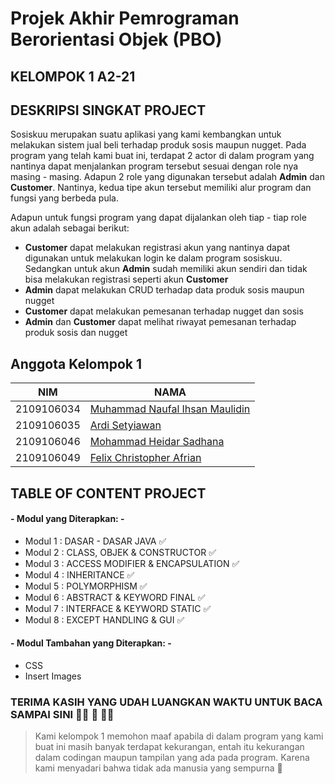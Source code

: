# Projek Akhir Pemrograman Berorientasi Objek (PBO)

## KELOMPOK 1 A2-21


## DESKRIPSI SINGKAT PROJECT
Sosiskuu merupakan suatu aplikasi yang kami kembangkan untuk melakukan sistem jual beli terhadap produk sosis maupun nugget. Pada program yang telah kami buat ini, terdapat 2 actor di dalam program yang nantinya dapat menjalankan program tersebut sesuai dengan role nya masing - masing. Adapun 2 role yang digunakan tersebut adalah **Admin** dan **Customer**. Nantinya, kedua tipe akun tersebut memiliki alur program dan fungsi yang berbeda pula.

Adapun untuk fungsi program yang dapat dijalankan oleh tiap - tiap role akun adalah sebagai berikut:
- **Customer** dapat melakukan registrasi akun yang nantinya dapat digunakan untuk melakukan login ke dalam program sosiskuu. Sedangkan untuk akun **Admin** sudah memiliki akun sendiri dan tidak bisa melakukan registrasi seperti akun **Customer**
- **Admin** dapat melakukan CRUD terhadap data produk sosis maupun nugget
- **Customer** dapat melakukan pemesanan terhadap nugget dan sosis
- **Admin** dan **Customer** dapat melihat riwayat pemesanan terhadap produk sosis dan nugget

## Anggota Kelompok 1
| NIM                 | NAMA                  |
|---------------------|-----------------------|
| 2109106034          | [Muhammad Naufal Ihsan Maulidin](https://github.com/nafxyy)      |
| 2109106035          | [Ardi Setyiawan](https://github.com/ArdiSetiw)      |
| 2109106046          | [Mohammad Heidar Sadhana](https://github.com/heidarsadhana)      |
| 2109106049          | [Felix Christopher Afrian](https://github.com/KustyBoo)      |



## TABLE OF CONTENT PROJECT
#### - Modul yang Diterapkan: -
- Modul 1 : DASAR - DASAR JAVA :white_check_mark:
- Modul 2 : CLASS, OBJEK & CONSTRUCTOR :white_check_mark:
- Modul 3 : ACCESS MODIFIER & ENCAPSULATION :white_check_mark:
- Modul 4 : INHERITANCE :white_check_mark:
- Modul 5 : POLYMORPHISM :white_check_mark:
- Modul 6 : ABSTRACT & KEYWORD FINAL :white_check_mark:
- Modul 7 : INTERFACE & KEYWORD STATIC :white_check_mark:
- Modul 8 : EXCEPT HANDLING & GUI :white_check_mark:

#### - Modul Tambahan yang Diterapkan: -
- CSS
- Insert Images

### TERIMA KASIH YANG UDAH LUANGKAN WAKTU UNTUK BACA SAMPAI SINI :man_student: :handshake: :woman_student:
> Kami kelompok 1 memohon maaf apabila di dalam program yang kami buat ini masih banyak terdapat kekurangan, entah itu kekurangan dalam codingan maupun tampilan yang ada pada program. Karena kami menyadari bahwa tidak ada manusia yang sempurna :pray:
